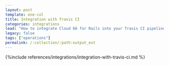 ```yaml
---
layout: post
template: one-col
title: Integration with Travis CI
categories: integrations
lead: "How to integrate Cloud 66 for Rails into your Travis CI pipeline"
legacy: false
tags: ["operations"]
permalink: /:collection/:path:output_ext
---
```


{%include references/integrations/integration-with-travis-ci.md %}
